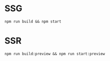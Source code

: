 # SSG

```
npm run build && npm start
```

# SSR

```
npm run build:preview && npm run start:preview
```